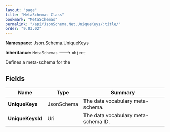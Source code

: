 ```yaml
---
layout: "page"
title: "MetaSchemas Class"
bookmark: "MetaSchemas"
permalink: "/api/JsonSchema.Net.UniqueKeys/:title/"
order: "9.03.02"
---
```

**Namespace:** Json.Schema.UniqueKeys

**Inheritance:**
`MetaSchemas`
 🡒 
`object`

Defines a meta-schema for the

## Fields

| Name | Type | Summary |
|---|---|---|
| **UniqueKeys** | JsonSchema | The data vocabulary meta-schema. |
| **UniqueKeysId** | Uri | The data vocabulary meta-schema ID. |

